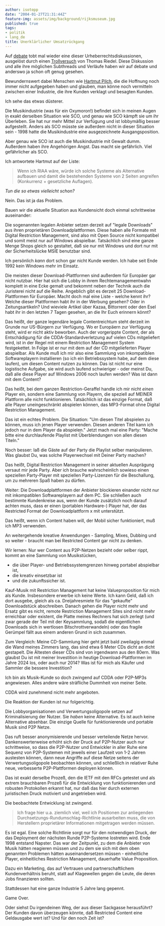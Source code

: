 ```yaml
---
author: isotopp
date: "2004-01-27T21:31:44Z"
feature-img: assets/img/background/rijksmuseum.jpg
published: true
tags:
- politik
- lang_de
title: Unerklärlicher Umsatzrückgang
---
```


Auf
[debate](http://does-not-exist.org/mail-archives/debate) 
tobt mal wieder eine dieser Urheberrechtsdiskussionen, ausgelöst durch einen 
[Trollversuch](http://does-not-exist.org/mail-archives/debate/msg01966.html) 
von Thomas Riedel.
Diese Diskussion und alle ihre möglichen Subthreads und Verläufe haben wir auf debate und anderswo ja schon oft genug gesehen.

Bewundernswert dabei Menschen wie
[Hartmut Pilch](http://does-not-exist.org/mail-archives/debate/msg02027.html), 
die die Hoffnung noch immer nicht aufgegeben haben und glauben, man könne noch vermitteln zwischen einer Industrie, die ihre Kunden verklagt und besagten Kunden.

Ich sehe das etwas düsterer.

Die Musikindustrie (was für ein Oxymoron!) befindet sich in meinen Augen in exakt derselben Situation wie SCO, und genau wie SCO kämpft sie um ihr Überleben.
Sie hat nur mehr Mittel zur Verfügung und ist lobbymäßig besser aufgestellt. 
Anders als SCO müsste sie außerdem nicht in dieser Situation sein - 1998 hatte die Musikindustrie eine ausgezeichnete Ausgangsposition. 

Aber genau wie SCO ist auch die Musikindustrie mit Gewalt dumm.
Außerdem haben ihre Angehörigen Angst.
Das macht sie gefährlich.
Viel gefährlicher als SCO.

Ich antwortete Hartmut auf der Liste:

> Wenn ich RIAA wäre, würde ich solche Systeme als Alternative aufbauen und damit die bestehenden Systeme von 2 Seiten angreifen (Konkurrenz + gesetzliche Auflagen).

*Tun die so etwas vielleicht schon?*

Nein. Das ist ja das Problem. 

Bauen wir die aktuelle Situation aus Kundensicht doch einmal schrittweise  auseinander:

Die sogenannten legalen Anbieter setzen derzeit auf "legale Downloads" aus ihren proprietären Downloadplattformen. 
Diese haben alle Formate mit Digital Restriction Management, sind also mit Open Source nicht kompatibel und somit  meist nur auf Windows abspielbar.
Tatsächlich sind eine ganze Menge Shops gleich so gestaltet, daß sie nur mit Windows und dort nur mit der  Sicherheitslücke MSIE benutzbar sind.

Ich persönlich *kann* dort schon gar nicht Kunde werden.
Ich habe seit Ende 1992 kein Windows mehr im Einsatz.

Die meisten dieser Download-Plattformen sind außerdem für Europäer gar nicht nutzbar.
Hier hat sich die Lobby in ihrem Rechtemanagementwahn komplett in eine Ecke gemalt und bekommt neben der Technik auch die Juristerei nicht auf die Reihe.
Angeblich gibt es derzeit 25 Download-Plattformen für Europäer.
Macht doch mal eine Liste - welche kennt ihr?
Welche dieser Plattformen habt ihr in der Werbung gesehen?
Oder in Zeitungsartikeln?
Und wieviele Artikel über Kazaa, Bittorrent oder den Esel habt ihr in den letzten 7 Tagen gesehen, an die Ihr Euch erinnern könnt?

Das heißt, der ganze legendäre legale Contentreichtum steht derzeit im Grunde nur US-Bürgern zur Verfügung.
Wo er Europäern zur Verfügung steht, wird er nicht aktiv beworben.
Auch der vorgerippte Content, der als Entschädigung für die CDDA-Standardverletzung auf vielen CDs mitgeliefert wird, ist in der Regel mit einem Restriction Management System festgekettet.
In Folge ist er nur mit dem auf der CD mitgelieferten Player abspielbar.
Als Kunde muß ich mir also eine Sammlung von inkompatiblen Softwareplayern installieren (so ich ein Betriebssystem habe, auf dem diese laufen), um diesen Content nutzen zu können.
Das ist nicht nur eine logistische Aufgabe, sie wird auch laufend schwieriger - oder meinst Du, daß alle diese Player auf Windows 2006 noch laufen werden? 
Was ist dann mit dem Content?

Das heißt, bei dem ganzen Restriction-Geraffel handle ich mir nicht *einen* Player ein, sondern eine Sammlung von Playern, die speziell auf MEINER Plattform alle nicht funktionieren.
Tatsächlich ist das einzige Format, daß alle Player uneingeschränkt abspielen können, das MP3-Format ohne Digital Restriction Management.

Das ist ein echtes Problem. Die Situation: 
"Um diesen Titel abspielen zu können, muss ich jenen Player verwenden. 
Diesen anderen Titel kann ich jedoch nur in dem Player da abspielen."
Jetzt mach mal eine Party: 
"Mache bitte eine durchlaufende Playlist mit Überblendungen von allen diesen Titeln." 

Noch besser: laß die Gäste auf der Party die Playlist selber manipulieren. 
Was glaubst Du, was solche Playerwechsel mit Deiner Party machen?

Das heißt, Digital Restriction Management in seiner aktuellen Ausprägung versaut mir jede Party.
Aber ich brauche wahrscheinlich sowieso einen speziellen Party-Player mit speziellen Party-Lizenzen für die Beschallung, um zu mehreren Spaß haben zu dürfen.

Weiter:
Die Downloadplattformen der Anbieter blockieren einander nicht nur mit inkompatiblen Softwareplayern auf dem PC.
Sie schließen auch bestimmte Kundenkreise aus, wenn der Kunde zusätzlich noch darauf achten muss, dass er einen (portablen Hardware-) Player hat, der das Restricted Format der Downloadplattform x mit unterstützt. 

Das heißt, wenn ich Content haben will, der Mobil sicher funktioniert, muß ich MP3 verwenden.

An weitergehende kreative Anwendungen - Sampling, Mixes, Dubbing und so weiter - braucht man bei Restricted Content gar nicht zu denken.

Wir lernen:
Nur wer Content aus P2P-Netzen bezieht oder selber rippt, kommt an eine Sammlung von Musikstücken, 

- die über Player- und Betriebssystemgrenzen hinweg portabel abspielbar ist,
- die kreativ einsetzbar ist
- und die zukunftssicher ist.

Kauf-Musik mit Restriction Management hat keine Valueproposition für mich als Kunde.
Insbesondere erwerbe ich keine Werte.
Ich kann Geld, daß ich dort ausgebe, gleich als ca. Dreijahresmiete für das "gekaufte" Downloadstück abschreiben.
Danach gehen die Player nicht mehr und Ersatz gibt es nicht, remote Restriction Management Sites sind nicht mehr erreichbar oder existent, die Platte meines Rechners hat sich zerlegt (und zwar gerade der Teil mit der Keysammlung, sodaß die eigentlichen Downloads sich in wertlosen Bitschrottverwandeln) oder das fragile Gerümpel fällt aus einem anderen Grund in sich zusammen.

Zum Vergleich:
Meine CD-Sammlung hier geht jetzt bald zweilagig einmal die Wand meines Zimmers lang, das sind etwa 6 Meter CDs dicht an dicht gestapelt.
Die Ältesten dieser CDs sind von irgendwann aus den 80ern.
Was glaubst Du ist mit meiner Investition in heutige Download-Plattformen im Jahre 2024 los, oder auch nur 2014?
Was ist für mich als Käufer und Sammler die bessere Investition?

Ich bin als Musik-Kunde so doch zwingend auf CDDA oder P2P-MP3s angewiesen. 
Alles andere wäre sträfliche Dummheit von meiner Seite.

CDDA wird zunehmend nicht mehr angeboten. 

Die Reaktion der Kunden ist nur folgerichtig.

Die Lobbyorganisationen und Verwertungsoligopole setzen auf Kriminalisierung der Nutzer. 
Sie *haben* keine Alternative. 
Es ist auch keine Alternative absehbar.
Die einzige Quelle für funktionierende und portable Musik sind P2P Netze.

Das ruft besser anonymisierende und besser verteilende Netze hervor.
Dankenswerterweise erhöht sich der Druck auf P2P-Nutzer auch nur schrittweise, so dass die P2P-Nutzer und Entwickler in aller Ruhe eine Sequenz von P2P-Systemen mit jeweils einer Laufzeit von 1-2 Jahren austesten können, dann neue Angriffe auf diese Netze seitens der Verwertungsoligopole beobachten können, und schließlich in relativer Ruhe neue, verbesserte P2P-Plattformen deployen können.

Das ist exakt derselbe Prozeß, den die IETF mit den RFCs getestet und als extrem brauchbaren Prozeß für die Entwicklung von funktionierenden und robusten Protokollen erkannt hat, nur daß das hier durch externen juristischen Druck motiviert und angetrieben wird.

Die beobachtete Entwicklung ist zwingend.

> Ich frage hier u.a. ziemlich viel, weil ich Positionen zur anliegenden Durchsetzungs-Rundumschlag-Richtlinie ausarbeiten muss, die von Herstellern proprietärer Informationen mitgetragen werden müssen.

Es ist egal.
Eine solche Richtlinie sorgt nur für den notwendigen Druck, der das Deployment der nächsten Runde P2P-Systeme lostreten wird. 
Ende 1998 entstand Napster.
Das war der Zeitpunkt, zu dem die Anbieter von  Musik hätten reagieren müssen und zu dem sie sich mit dem oben genannten Problemen hätten auseinandersetzen müssen - einheitliche Player, einheitliches Restriction Management, dauerhafte Value Proposition.

Dazu ein Marketing, das auf Vertrauen und partnerschaftlichem Kundenverhältnis  beruht, statt auf Klagewellen gegen die Leute, die deren Jobs finanzieren sollten.

Stattdessen hat eine ganze Industrie 5 Jahre lang gepennt.

Game Over.

Oder siehst Du irgendeinen Weg, der aus dieser Sackgasse herausführt?
Der Kunden davon überzeugen könnte, daß Restricted Content eine Geldausgabe wert ist? 
Und für den noch Zeit ist?
